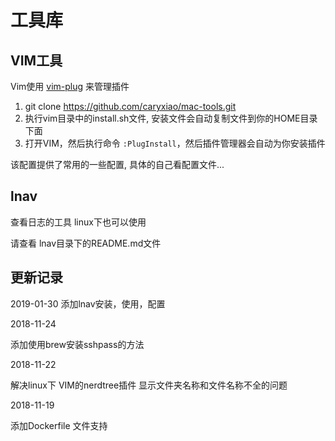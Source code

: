 # 工具库

## VIM工具

Vim使用 [vim-plug](https://github.com/junegunn/vim-plug) 来管理插件



1. git clone https://github.com/caryxiao/mac-tools.git
2. 执行vim目录中的install.sh文件, 安装文件会自动复制文件到你的HOME目录下面
3. 打开VIM，然后执行命令 `:PlugInstall`，然后插件管理器会自动为你安装插件



该配置提供了常用的一些配置, 具体的自己看配置文件...

## lnav

查看日志的工具 linux下也可以使用

请查看 lnav目录下的README.md文件

## 更新记录

2019-01-30
添加lnav安装，使用，配置

2018-11-24

添加使用brew安装sshpass的方法

2018-11-22

解决linux下 VIM的nerdtree插件 显示文件夹名称和文件名称不全的问题

2018-11-19

添加Dockerfile 文件支持
